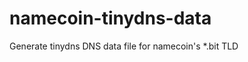 namecoin-tinydns-data
=====================

Generate tinydns DNS data file for namecoin's *.bit TLD

